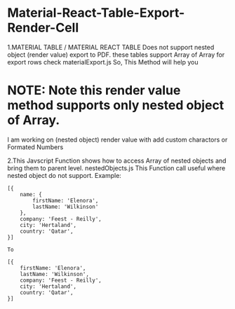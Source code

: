 # Material-React-Table-Export-Render-Cell

1.MATERIAL TABLE / MATERIAL REACT TABLE Does not support nested object (render value) export to PDF. these tables support Array of Array for export rows check materialExport.js
So, This Method will help you
# NOTE: Note this render value method supports only nested object of Array.
I am working on (nested object) render value with add custom charactors or Formated Numbers


2.This Javscript Function shows how to access Array of nested objects and bring them to parent level. nestedObjects.js
This Function call useful where nested object do not support.
Example:

    [{
        name: {
            firstName: 'Elenora',
            lastName: 'Wilkinson'
        },
        company: 'Feest - Reilly',
        city: 'Hertaland',
        country: 'Qatar',
    }]

    To

    [{
        firstName: 'Elenora',
        lastName: 'Wilkinson',
        company: 'Feest - Reilly',
        city: 'Hertaland',
        country: 'Qatar',
    }]


